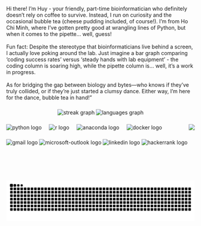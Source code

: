 <p align="left">Hi there! I’m Huy - your friendly, part-time bioinformatician who definitely doesn’t rely on coffee to survive. Instead, I run on curiosity and the occasional bubble tea (cheese pudding included, of course!). I’m from Ho Chi Minh, where I’ve gotten pretty good at wrangling lines of Python, but when it comes to the pipette… well, guess!<br><br>Fun fact: Despite the stereotype that bioinformaticians live behind a screen, I actually love poking around the lab. Just imagine a bar graph comparing ‘coding success rates’ versus ‘steady hands with lab equipment’ - the coding column is soaring high, while the pipette column is… well, it’s a work in progress.<br><br>As for bridging the gap between biology and bytes—who knows if they’ve truly collided, or if they’re just started a clumsy dance. Either way, I’m here for the dance, bubble tea in hand!”</p>

###

<div align="center">
  <img src="https://streak-stats.demolab.com?user=huymtraan&locale=en&mode=daily&theme=synthwave&hide_border=false&border_radius=5" height="150" alt="streak graph"  />
  <img src="https://github-readme-stats.vercel.app/api/top-langs?username=huymtraan&locale=en&hide_title=false&layout=compact&card_width=320&langs_count=5&theme=synthwave&hide_border=false" height="150" alt="languages graph"  />
</div>

###

<img align="right" height="150" src="https://media4.giphy.com/media/25Itcrcuwkyq3ohubJ/giphy.webp?cid=ecf05e47x6pfpdifyyeizy9d2fsqacvqw3j9j2vw4u4mxo88&ep=v1_gifs_search&rid=giphy.webp&ct=g"  />

###

<div align="left">
  <img src="https://cdn.jsdelivr.net/gh/devicons/devicon/icons/python/python-original.svg" height="30" alt="python logo"  />
  <img width="12" />
  <img src="https://cdn.jsdelivr.net/gh/devicons/devicon/icons/r/r-original.svg" height="30" alt="r logo"  />
  <img width="12" />
  <img src="https://cdn.jsdelivr.net/gh/devicons/devicon/icons/anaconda/anaconda-original.svg" height="30" alt="anaconda logo"  />
  <img width="12" />
  <img src="https://cdn.jsdelivr.net/gh/devicons/devicon/icons/docker/docker-original.svg" height="30" alt="docker logo"  />
</div>

###

<div align="left">
  <img src="https://img.shields.io/static/v1?message=Gmail&logo=gmail&label=&color=D14836&logoColor=white&labelColor=&style=for-the-badge" height="35" alt="gmail logo"  />
  <img src="https://img.shields.io/static/v1?message=Outlook&logo=microsoft-outlook&label=&color=0078D4&logoColor=white&labelColor=&style=for-the-badge" height="35" alt="microsoft-outlook logo"  />
  <img src="https://img.shields.io/static/v1?message=LinkedIn&logo=linkedin&label=&color=0077B5&logoColor=white&labelColor=&style=for-the-badge" height="35" alt="linkedin logo"  />
  <img src="https://img.shields.io/static/v1?message=HackerRank&logo=hackerrank&label=&color=2EC866&logoColor=white&labelColor=&style=for-the-badge" height="35" alt="hackerrank logo"  />
</div>

###

<br clear="both">

<img src="https://raw.githubusercontent.com/huymtraan/huymtraan/output/snake.svg" alt="Snake animation" />

###
